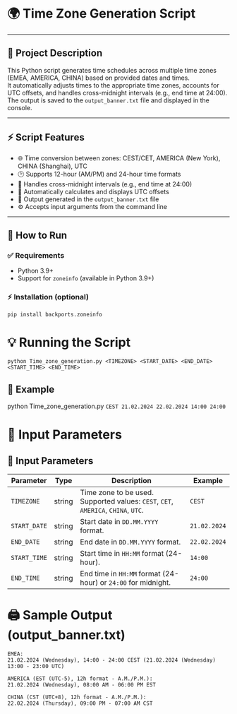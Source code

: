 # 🌍 Time Zone Generation Script

---

## 📖 Project Description  
This Python script generates time schedules across multiple time zones (EMEA, AMERICA, CHINA) based on provided dates and times.  
It automatically adjusts times to the appropriate time zones, accounts for UTC offsets, and handles cross-midnight intervals (e.g., end time at 24:00).  
The output is saved to the `output_banner.txt` file and displayed in the console.

---

## ⚡ Script Features
- 🌐 Time conversion between zones: CEST/CET, AMERICA (New York), CHINA (Shanghai), UTC  
- 🕑 Supports 12-hour (AM/PM) and 24-hour time formats  
- 🏃 Handles cross-midnight intervals (e.g., end time at 24:00)  
- 📝 Automatically calculates and displays UTC offsets  
- 💾 Output generated in the `output_banner.txt` file  
- ⚙️ Accepts input arguments from the command line  

---

## 🚀 How to Run

### ✅ Requirements
- Python 3.9+  
- Support for `zoneinfo` (available in Python 3.9+)

### ⚡ Installation (optional)
```
pip install backports.zoneinfo
```

# 💡 Running the Script
```
python Time_zone_generation.py <TIMEZONE> <START_DATE> <END_DATE> <START_TIME> <END_TIME>
```

## 📅 Example

python Time_zone_generation.py ``CEST 21.02.2024 22.02.2024 14:00 24:00``

# 📝 Input Parameters

## 📝 Input Parameters

| Parameter    | Type   | Description                                                   | Example          |
|--------------|--------|---------------------------------------------------------------|------------------|
| `TIMEZONE`   | string | Time zone to be used. Supported values: `CEST`, `CET`, `AMERICA`, `CHINA`, `UTC`. | `CEST`           |
| `START_DATE` | string | Start date in `DD.MM.YYYY` format.                            | `21.02.2024`     |
| `END_DATE`   | string | End date in `DD.MM.YYYY` format.                              | `22.02.2024`     |
| `START_TIME` | string | Start time in `HH:MM` format (24-hour).                       | `14:00`          |
| `END_TIME`   | string | End time in `HH:MM` format (24-hour) or `24:00` for midnight. | `24:00`          |

# 🖨 Sample Output (output_banner.txt)
```
EMEA:  
21.02.2024 (Wednesday), 14:00 - 24:00 CEST (21.02.2024 (Wednesday) 13:00 - 23:00 UTC)

AMERICA (EST (UTC-5), 12h format - A.M./P.M.):  
21.02.2024 (Wednesday), 08:00 AM - 06:00 PM EST

CHINA (CST (UTC+8), 12h format - A.M./P.M.):  
22.02.2024 (Thursday), 09:00 PM - 07:00 AM CST
```